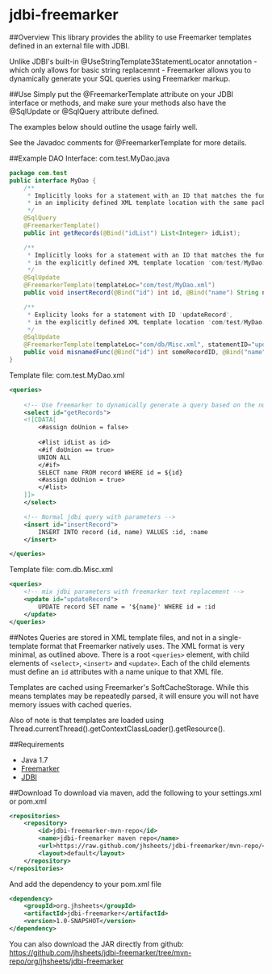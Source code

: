 # jdbi-freemarker

##Overview
This library provides the ability to use Freemarker templates defined in an external file with JDBI.

Unlike JDBI's built-in @UseStringTemplate3StatementLocator annotation - which only allows for basic string replacemnt - Freemarker allows you to dynamically generate your SQL queries using Freemarker markup.

##Use
Simply put the @FreemarkerTemplate attribute on your JDBI interface or methods, and make sure your methods also have the @SqlUpdate or @SqlQuery attribute defined.

The examples below should outline the usage fairly well.

See the Javadoc comments for @FreemarkerTemplate for more details.

##Example
DAO Interface: com.test.MyDao.java
```java
package com.test
public interface MyDao {
	/** 
	 * Implicitly looks for a statement with an ID that matches the function name 
	 * in an implicity defined XML template location with the same package/name as our interface
	 */
	@SqlQuery 
    @FreemarkerTemplate()
	public int getRecords(@Bind("idList") List<Integer> idList);

	/** 
	 * Implicitly looks for a statement with an ID that matches the function name
	 * in the explicitly defined XML template location 'com/test/MyDao.xml' 
	 */
	@SqlUpdate 
    @FreemarkerTemplate(templateLoc="com/test/MyDao.xml")
	public void insertRecord(@Bind("id") int id, @Bind("name") String name);

	/**
	 * Explicity looks for a statement with ID 'updateRecord',
	 * in the explicitly defined XML template location 'com/test/MyDao.xml'
	 */
	@SqlUpdate 
    @FreemarkerTemplate(templateLoc="com/db/Misc.xml", statementID="updateRecord")
	public void misnamedFunc(@Bind("id") int someRecordID, @Bind("name") String someRecordName);
}
```

Template file: com.test.MyDao.xml
```xml
<queries>
	
	<!-- Use freemarker to dynamically generate a query based on the number of items in the list -->
	<select id="getRecords">
	<![CDATA[
		<#assign doUnion = false>
        
		<#list idList as id>
		<#if doUnion == true>
		UNION ALL
		</#if>
		SELECT name FROM record WHERE id = ${id}
		<#assign doUnion = true>
		</#list>
	]]>
	</select>

	<!-- Normal jdbi query with parameters -->
	<insert id="insertRecord">
        INSERT INTO record (id, name) VALUES :id, :name
	</insert>

</queries>
```

Template file: com.db.Misc.xml
```xml
<queries>
	<!-- mix jdbi parameters with freemarker text replacement -->
	<update id="updateRecord">
        UPDATE record SET name = '${name}' WHERE id = :id
	</update>
</queries>
```	

##Notes
Queries are stored in XML template files, and not in a single-template format that Freemarker natively uses. The XML format is very minimal, as outlined above. There is a root ```<queries>``` element, with child elements of ```<select>```, ```<insert>``` and ```<update>```. Each of the child elements must define an ```id``` attributes with a name unique to that XML file.

Templates are cached using Freemarker's SoftCacheStorage.  While this means templates may be repeatedly parsed, it will ensure you will not have memory issues with cached queries.

Also of note is that templates are loaded using Thread.currentThread().getContextClassLoader().getResource().


##Requirements
* Java 1.7
* [Freemarker](http://freemarker.org/)
* [JDBI](http://jdbi.org/)

##Download
To download via maven, add the following to your settings.xml or pom.xml
```xml
<repositories>
    <repository>
        <id>jdbi-freemarker-mvn-repo</id>
        <name>jdbi-freemarker maven repo</name>
        <url>https://raw.github.com/jhsheets/jdbi-freemarker/mvn-repo/</url>
        <layout>default</layout>
    </repository>
</repositories>
```
And add the dependency to your pom.xml file
```xml
<dependency>
    <groupId>org.jhsheets</groupId>
    <artifactId>jdbi-freemarker</artifactId>
    <version>1.0-SNAPSHOT</version>
</dependency>
```

You can also download the JAR directly from github:
https://github.com/jhsheets/jdbi-freemarker/tree/mvn-repo/org/jhsheets/jdbi-freemarker
